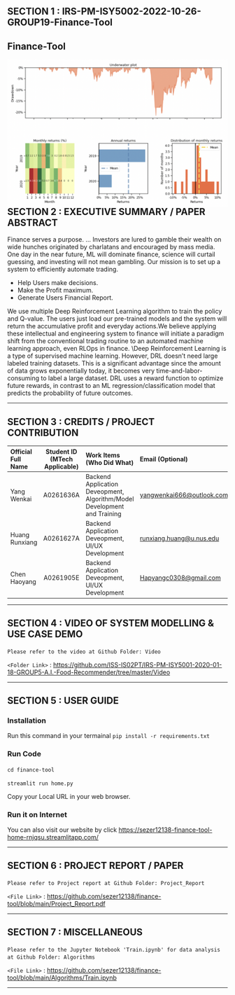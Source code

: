 
## SECTION 1 : IRS-PM-ISY5002-2022-10-26-GROUP19-Finance-Tool
## Finance-Tool

<img src="figures/Returns.png"
     style="float: left; margin-right: 0px;" />

---  

## SECTION 2 : EXECUTIVE SUMMARY / PAPER ABSTRACT

Finance serves a purpose. ... Investors are lured to gamble their wealth on wide hunches originated by charlatans and encouraged by mass media. One day in the near future, ML will dominate finance, science will curtail guessing, and investing will not mean gambling. Our mission is to set up a system to efficiently automate trading.

- Help Users make decisions.
- Make the Profit maximum.
- Generate Users Financial Report.

We use multiple Deep Reinforcement Learning algorithm to train the policy and Q-value. The users just load our pre-trained models and the system will return the accumulative profit and everyday actions.We believe applying these intellectual and engineering system to finance will initiate a paradigm shift from the conventional trading routine to an automated machine learning approach, even RLOps in finance.
\\Deep Reinforcement Learning is a type of supervised machine learning. However, DRL doesn’t need large labeled training datasets. This is a significant advantage since the amount of data grows exponentially today, it becomes very time-and-labor-consuming to label a large dataset. DRL uses a reward function to optimize future rewards, in contrast to an ML regression/classification model that predicts the probability of future outcomes.


---

## SECTION 3 : CREDITS / PROJECT CONTRIBUTION

| Official Full Name  | Student ID (MTech Applicable)  | Work Items (Who Did What) | Email (Optional) |
| :------------ |:---------------:| :-----| :-----|
| Yang Wenkai | A0261636A | Backend Application Deveopment, Algorithm/Model Development and Training | yangwenkai666@outlook.com |
| Huang Runxiang | A0261627A | Backend Application Deveopment, UI/UX Development| runxiang.huang@u.nus.edu |
| Chen Haoyang | A0261905E | Backend Application Deveopment, UI/UX Development | Hapyangc0308@gmail.com |

---

## SECTION 4 : VIDEO OF SYSTEM MODELLING & USE CASE DEMO
`Please refer to the video at Github Folder: Video`

`<Folder Link>` : <https://github.com/ISS-IS02PT/IRS-PM-ISY5001-2020-01-18-GROUP5-A.I.-Food-Recommender/tree/master/Video>

---

## SECTION 5 : USER GUIDE

### Installation
Run this command in your termainal `pip install -r requirements.txt`

### Run Code
`cd finance-tool`

`streamlit run home.py`

Copy your Local URL in your web browser.

### Run it on Internet
You can also visit our website by click https://sezer12138-finance-tool-home-rnjqsu.streamlitapp.com/

---
## SECTION 6 : PROJECT REPORT / PAPER
`Please refer to Project report at Github Folder: Project_Report`

`<File Link>` : <https://github.com/sezer12138/finance-tool/blob/main/Project_Report.pdf>

---
## SECTION 7 : MISCELLANEOUS
`Please refer to the Jupyter Notebook 'Train.ipynb' for data analysis at Github Folder: Algorithms`


`<File Link>` : <https://github.com/sezer12138/finance-tool/blob/main/Algorithms/Train.ipynb>

---

